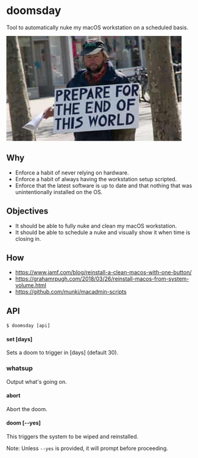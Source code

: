 # doomsday

Tool to automatically nuke my macOS workstation on a scheduled basis.

<img src="static/avatar.jpg" />

## Why

- Enforce a habit of never relying on hardware.
- Enforce a habit of always having the workstation setup scripted.
- Enforce that the latest software is up to date and that nothing that was unintentionally installed on the OS.

## Objectives

- It should be able to fully nuke and clean my macOS workstation.
- It should be able to schedule a nuke and visually show it when time is closing in.

## How

- https://www.jamf.com/blog/reinstall-a-clean-macos-with-one-button/
- https://grahamrpugh.com/2018/03/26/reinstall-macos-from-system-volume.html
- https://github.com/munki/macadmin-scripts

## API

```
$ doomsday [api]
```

#### set [days]

Sets a doom to trigger in [days] (default 30).

### whatsup

Output what's going on.

#### abort

Abort the doom.

#### doom [--yes]

This triggers the system to be wiped and reinstalled.

Note: Unless `--yes` is provided, it will prompt before proceeding.
